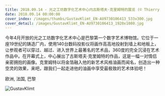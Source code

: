 ```yaml
---
title: 2018.09.14 - 光之工坊数字化艺术中心内古斯塔夫·克里姆特的展览 (© Thierry Chesnot/Getty Images)
date: 2018.09.14 00:00:00
cover_index: /images/thumbs/GustavKlimt_EN-AU9730106413_533x300.jpg
cover_detail: /images/GustavKlimt_EN-AU9730106413_1920x1080.jpg
---
```


今年4月开放的光之工坊数字化艺术中心是巴黎第一个数字艺术博物馆。它位于一座19世纪的铸造厂内，使用140台数码投影仪将画作高高地投射到墙上和地板上，让参观者可以穿过、越过、进入世界上最著名的艺术品，360度的完全沉浸在艺术作品中。在开幕式上，中心展出了古斯塔夫·克里姆特的作品，这是一幅一对情侣亲密拥抱的画像。克里姆特以将金箔融入他的新艺术风格油画而闻名，创造出一种空灵的效果，来吧，跟我们一起走进他的油画中享受最极致的艺术体验吧！

欧洲, 法国, 巴黎

![GustavKlimt](/images/GustavKlimt_EN-AU9730106413_1920x1080.jpg)
